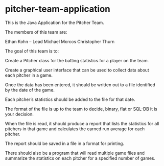 # pitcher-team-application
This is the Java Application for the Pitcher Team.

The members of this team are:

Ethan Kohn – Lead
Michael Morcos
Christopher Thurn

The goal of this team is to: 

Create a Pitcher class for the batting statistics for a player on the team.

Create a graphical user interface that can be used to collect data about each pitcher in a game.

Once the data has been entered, it should be written out to a file identified by the date of the game.

Each pitcher’s statistics should be added to the file for that date. 

The format of the file is up to the team to decide, binary, flat or SQL-DB it is your decision.

When the file is read, it should produce a report that lists the statistics for all pitchers in that game and calculates the earned run average for each pitcher. 

The report should be saved in a file in a format for printing.

There should also be a program that will read multiple game files and summarize the statistics on each pitcher for a specified number of games.
